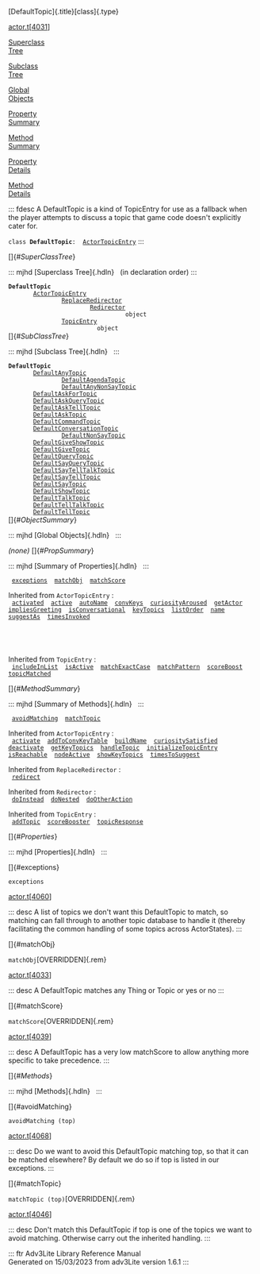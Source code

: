 [DefaultTopic]{.title}[class]{.type}

[actor.t](../file/actor.t.html)\[[4031](../source/actor.t.html#4031)\]

[Superclass\
Tree](#_SuperClassTree_)

[Subclass\
Tree](#_SubClassTree_)

[Global\
Objects](#_ObjectSummary_)

[Property\
Summary](#_PropSummary_)

[Method\
Summary](#_MethodSummary_)

[Property\
Details](#_Properties_)

[Method\
Details](#_Methods_)

::: fdesc
A DefaultTopic is a kind of TopicEntry for use as a fallback when the
player attempts to discuss a topic that game code doesn\'t explicitly
cater for.

`class `**`DefaultTopic`**` :   `[`ActorTopicEntry`](../object/ActorTopicEntry.html)
:::

[]{#_SuperClassTree_}

::: mjhd
[Superclass Tree]{.hdln}   (in declaration order)
:::

**`DefaultTopic`**\
`         `[`ActorTopicEntry`](../object/ActorTopicEntry.html)\
`                 `[`ReplaceRedirector`](../object/ReplaceRedirector.html)\
`                         `[`Redirector`](../object/Redirector.html)\
`                                 object`\
`                 `[`TopicEntry`](../object/TopicEntry.html)\
`                         object`\
[]{#_SubClassTree_}

::: mjhd
[Subclass Tree]{.hdln}  
:::

**`DefaultTopic`**\
`         `[`DefaultAnyTopic`](../object/DefaultAnyTopic.html)\
`                 `[`DefaultAgendaTopic`](../object/DefaultAgendaTopic.html)\
`                 `[`DefaultAnyNonSayTopic`](../object/DefaultAnyNonSayTopic.html)\
`         `[`DefaultAskForTopic`](../object/DefaultAskForTopic.html)\
`         `[`DefaultAskQueryTopic`](../object/DefaultAskQueryTopic.html)\
`         `[`DefaultAskTellTopic`](../object/DefaultAskTellTopic.html)\
`         `[`DefaultAskTopic`](../object/DefaultAskTopic.html)\
`         `[`DefaultCommandTopic`](../object/DefaultCommandTopic.html)\
`         `[`DefaultConversationTopic`](../object/DefaultConversationTopic.html)\
`                 `[`DefaultNonSayTopic`](../object/DefaultNonSayTopic.html)\
`         `[`DefaultGiveShowTopic`](../object/DefaultGiveShowTopic.html)\
`         `[`DefaultGiveTopic`](../object/DefaultGiveTopic.html)\
`         `[`DefaultQueryTopic`](../object/DefaultQueryTopic.html)\
`         `[`DefaultSayQueryTopic`](../object/DefaultSayQueryTopic.html)\
`         `[`DefaultSayTellTalkTopic`](../object/DefaultSayTellTalkTopic.html)\
`         `[`DefaultSayTellTopic`](../object/DefaultSayTellTopic.html)\
`         `[`DefaultSayTopic`](../object/DefaultSayTopic.html)\
`         `[`DefaultShowTopic`](../object/DefaultShowTopic.html)\
`         `[`DefaultTalkTopic`](../object/DefaultTalkTopic.html)\
`         `[`DefaultTellTalkTopic`](../object/DefaultTellTalkTopic.html)\
`         `[`DefaultTellTopic`](../object/DefaultTellTopic.html)\
[]{#_ObjectSummary_}

::: mjhd
[Global Objects]{.hdln}  
:::

*(none)* []{#_PropSummary_}

::: mjhd
[Summary of Properties]{.hdln}  
:::

` `[`exceptions`](#exceptions)`  `[`matchObj`](#matchObj)`  `[`matchScore`](#matchScore)`  `

Inherited from `ActorTopicEntry` :\
` `[`activated`](../object/ActorTopicEntry.html#activated)`  `[`active`](../object/ActorTopicEntry.html#active)`  `[`autoName`](../object/ActorTopicEntry.html#autoName)`  `[`convKeys`](../object/ActorTopicEntry.html#convKeys)`  `[`curiosityAroused`](../object/ActorTopicEntry.html#curiosityAroused)`  `[`getActor`](../object/ActorTopicEntry.html#getActor)`  `[`impliesGreeting`](../object/ActorTopicEntry.html#impliesGreeting)`  `[`isConversational`](../object/ActorTopicEntry.html#isConversational)`  `[`keyTopics`](../object/ActorTopicEntry.html#keyTopics)`  `[`listOrder`](../object/ActorTopicEntry.html#listOrder)`  `[`name`](../object/ActorTopicEntry.html#name)`  `[`suggestAs`](../object/ActorTopicEntry.html#suggestAs)`  `[`timesInvoked`](../object/ActorTopicEntry.html#timesInvoked)`  `

` `

` `

Inherited from `TopicEntry` :\
` `[`includeInList`](../object/TopicEntry.html#includeInList)`  `[`isActive`](../object/TopicEntry.html#isActive)`  `[`matchExactCase`](../object/TopicEntry.html#matchExactCase)`  `[`matchPattern`](../object/TopicEntry.html#matchPattern)`  `[`scoreBoost`](../object/TopicEntry.html#scoreBoost)`  `[`topicMatched`](../object/TopicEntry.html#topicMatched)`  `

[]{#_MethodSummary_}

::: mjhd
[Summary of Methods]{.hdln}  
:::

` `[`avoidMatching`](#avoidMatching)`  `[`matchTopic`](#matchTopic)`  `

Inherited from `ActorTopicEntry` :\
` `[`activate`](../object/ActorTopicEntry.html#activate)`  `[`addToConvKeyTable`](../object/ActorTopicEntry.html#addToConvKeyTable)`  `[`buildName`](../object/ActorTopicEntry.html#buildName)`  `[`curiositySatisfied`](../object/ActorTopicEntry.html#curiositySatisfied)`  `[`deactivate`](../object/ActorTopicEntry.html#deactivate)`  `[`getKeyTopics`](../object/ActorTopicEntry.html#getKeyTopics)`  `[`handleTopic`](../object/ActorTopicEntry.html#handleTopic)`  `[`initializeTopicEntry`](../object/ActorTopicEntry.html#initializeTopicEntry)`  `[`isReachable`](../object/ActorTopicEntry.html#isReachable)`  `[`nodeActive`](../object/ActorTopicEntry.html#nodeActive)`  `[`showKeyTopics`](../object/ActorTopicEntry.html#showKeyTopics)`  `[`timesToSuggest`](../object/ActorTopicEntry.html#timesToSuggest)`  `

Inherited from `ReplaceRedirector` :\
` `[`redirect`](../object/ReplaceRedirector.html#redirect)`  `

Inherited from `Redirector` :\
` `[`doInstead`](../object/Redirector.html#doInstead)`  `[`doNested`](../object/Redirector.html#doNested)`  `[`doOtherAction`](../object/Redirector.html#doOtherAction)`  `

Inherited from `TopicEntry` :\
` `[`addTopic`](../object/TopicEntry.html#addTopic)`  `[`scoreBooster`](../object/TopicEntry.html#scoreBooster)`  `[`topicResponse`](../object/TopicEntry.html#topicResponse)`  `

[]{#_Properties_}

::: mjhd
[Properties]{.hdln}  
:::

[]{#exceptions}

`exceptions`

[actor.t](../file/actor.t.html)\[[4060](../source/actor.t.html#4060)\]

::: desc
A list of topics we don\'t want this DefaultTopic to match, so matching
can fall through to another topic database to handle it (thereby
facilitating the common handling of some topics across ActorStates).
:::

[]{#matchObj}

`matchObj`[OVERRIDDEN]{.rem}

[actor.t](../file/actor.t.html)\[[4033](../source/actor.t.html#4033)\]

::: desc
A DefaultTopic matches any Thing or Topic or yes or no
:::

[]{#matchScore}

`matchScore`[OVERRIDDEN]{.rem}

[actor.t](../file/actor.t.html)\[[4039](../source/actor.t.html#4039)\]

::: desc
A DefaultTopic has a very low matchScore to allow anything more specific
to take precedence.
:::

[]{#_Methods_}

::: mjhd
[Methods]{.hdln}  
:::

[]{#avoidMatching}

`avoidMatching (top)`

[actor.t](../file/actor.t.html)\[[4068](../source/actor.t.html#4068)\]

::: desc
Do we want to avoid this DefaultTopic matching top, so that it can be
matched elsewhere? By default we do so if top is listed in our
exceptions.
:::

[]{#matchTopic}

`matchTopic (top)`[OVERRIDDEN]{.rem}

[actor.t](../file/actor.t.html)\[[4046](../source/actor.t.html#4046)\]

::: desc
Don\'t match this DefaultTopic if top is one of the topics we want to
avoid matching. Otherwise carry out the inherited handling.
:::

::: ftr
Adv3Lite Library Reference Manual\
Generated on 15/03/2023 from adv3Lite version 1.6.1
:::
